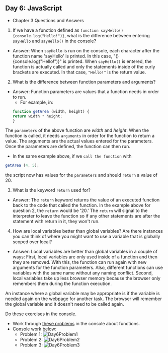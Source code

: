 ## Day 6: JavaScript

* Chapter 3 Questions and Answers

1)  If we have a function defined as `function sayHello(){console.log("Hello!")}`, what is the difference between entering `sayHello` and `sayHello()` in the console?
* Answer:  When `sayHello` is run on the console, each character after the function name 'sayHello' is printed.  In this case, "(){console.log("Hello!")}" is printed.  When `sayHello()` is entered, the function is actually called and only the statements inside of the curly brackets are executed.  In that case, `"Hello!"` is the return value.

2)  What is the difference between function parameters and arguments?
* Answer: Function parameters are values that a function needs in order to run.  
  * For example, in:
  ```javascript
  function getArea (width, height) {
  return width * height;
  }
  ```

The `parameters` of the above function are _width_ and _height_.  When the function is called, it needs `arguments` in order for the function to return a value. The arguments are the actual values entered for the parameters. Once the parameters are defined, the function can then run.
  * In the same example above, if we `call the function` with
  ```javascript
  getArea (4, 5);
  ```
  the script now has values for the `parameters` and should `return` a value of 20.

3)  What is the keyword `return` used for?
* Answer:  The `return` keyword returns the value of an executed function back to the code that called the function.  In the example above for question 2, the `return` would be '20.' The `return` will signal to the interpreter to leave the function so if any other statements are after the statement with return in it, they won't run.

4)  How are local variables better than global variables? Are there instances you can think of where you might want to use a variable that is globally scoped over local?
* Answer: Local variables are better than global variables in a couple of ways:  First, local variables are only used inside of a function and then they are removed.  With this, the function can run again with new arguments for the function parameters.  Also, different functions can use variables with the same name without any naming conflict.  Second, local variables take up less browser memory because the browser only remembers them during the function execution.

An instance where a global variable may be appropriate is if the variable is needed again on the webpage for another task.  The browser will remember the global variable and it doesn't need to be called again.  

Do these exercises in the console.

*   Work through [these problems](https://s3.amazonaws.com/TrainingNerd/JavaScriptForBeginners/exercises/functions.html) in the console about functions.
  * Console work below:
    * Problem 1: ![Day6Problem1](https://user-images.githubusercontent.com/44849120/72213764-92eaa980-34ec-11ea-81cc-c52b6215d4d9.png)
    * Problem 2: ![Day6Problem2](https://user-images.githubusercontent.com/44849120/72213805-3b990900-34ed-11ea-8ec5-3a4944435e31.png)
    * Problem 3: ![Day6Problem3](https://user-images.githubusercontent.com/44849120/72213809-4bb0e880-34ed-11ea-8654-ebad9ce83da2.png)
